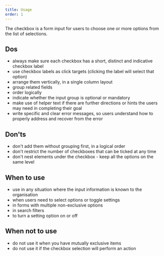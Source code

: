 ```yaml
---
title: Usage
order: 1
---
```

The checkbox is a form input for users to choose one or more options from the list of selections.

## Dos

- always make sure each checkbox has a short, distinct and indicative checkbox label
- use checkbox labels as click targets (clicking the label will select that option)
- arrange them vertically, in a single column layout
- group related fields
- order logically
- indicate whether the input group is optional or mandatory
- make use of helper text if there are further directions or hints the users may need in completing their goal
- write specific and clear error messages, so users understand how to properly address and recover from the error

## Don'ts

- don't add them without grouping first, in a logical order
- don't restrict the number of checkboxes that can be ticked at any time
- don't nest elements under the checkbox - keep all the options on the same level

## When to use

- use in any situation where the input information is known to the organisation
- when users need to select options or toggle settings
- in forms with multiple non-exclusive options
- in search filters
- to turn a setting option on or off

## When not to use

- do not use it when you have mutually exclusive items
- do not use it if the checkbox selection will perform an action
